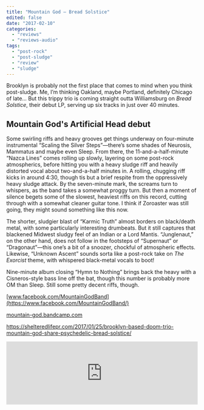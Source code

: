 ```yaml
---
title: "Mountain God – Bread Solstice"
edited: false
date: "2017-02-10"
categories:
  - "reviews"
  - "reviews-audio"
tags:
  - "post-rock"
  - "post-sludge"
  - "review"
  - "sludge"
---
```


Brooklyn is probably not the first place that comes to mind when you think post-sludge. Me, I’m thinking Oakland, maybe Portland, definitely Chicago of late… But this trippy trio is coming straight outta Williamsburg on _Bread Solstice_, their debut LP, serving up six tracks in just over 40 minutes.

## Mountain God's Artificial Head debut

Some swirling riffs and heavy grooves get things underway on four-minute instrumental “Scaling the Silver Steps”—there’s some shades of Neurosis, Mammatus and maybe even Sleep. From there, the 11-and-a-half-minute “Nazca Lines” comes rolling up slowly, layering on some post-rock atmospherics, before hitting you with a heavy sludge riff and heavily distorted vocal about two-and-a-half minutes in. A rolling, chugging riff kicks in around 4:30, though tis but a brief respite from the oppressively heavy sludge attack. By the seven-minute mark, the screams turn to whispers, as the band takes a somewhat proggy turn. But then a moment of silence begets some of the slowest, heaviest riffs on this record, cutting through with a somewhat cleaner guitar tone. I think if Zoroaster was still going, they might sound something like this now.

The shorter, sludgier blast of “Karmic Truth” almost borders on black/death metal, with some particularly interesting drumbeats. But it still captures that blackened Midwest sludgy feel of an Indian or a Lord Mantis. “Junglenaut,” on the other hand, does not follow in the footsteps of “Supernaut” or “Dragonaut”—this one’s a bit of a snoozer, chockful of atmospheric effects. Likewise, “Unknown Ascent” sounds sorta like a post-rock take on _The Exorcist_ theme, with whispered black-metal vocals to boot!

Nine-minute album closing “Hymn to Nothing” brings back the heavy with a Cisneros-style bass line off the bat, though this number is probably more OM than Sleep. Still some pretty decent riffs, though.

[www.facebook.com/MountainGodBand](https://www.facebook.com/MountainGodBand/)

[mountain-god.bandcamp.com](https://mountain-god.bandcamp.com/)

https://shelteredlifepr.com/2017/01/25/brooklyn-based-doom-trio-mountain-god-share-psychedelic-bread-solstice/

<iframe src="https://w.soundcloud.com/player/?url=https%3A//api.soundcloud.com/tracks/302965318&amp;color=ff5500&amp;auto_play=false&amp;hide_related=false&amp;show_comments=true&amp;show_user=true&amp;show_reposts=false" width="100%" height="166" frameborder="no" scrolling="no"></iframe>
